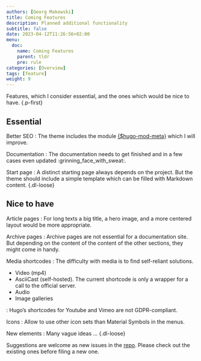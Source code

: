 ```yaml
---
authors: [Georg Makowski]
title: Coming Features
description: Planned additional functionality 
subtitle: false
date: 2023-04-12T11:26:56+02:00 
menu:
  doc:
    name: Coming Features
    parent: tldr
    pre: rule
categories: [Overview]
tags: [feature]
weight: 9
---
```


Features, which I consider essential, and the ones which would be nice to have.
{.p-first}
<!--more-->

## Essential

Better SEO
: The theme includes the module [{$hugo-mod-meta}](https://github.com/bowman2001/hugo-mod-meta) which I will improve.

Documentation
: The documentation needs to get finished and in a few cases even updated :grinning_face_with_sweat:.

Start page
: A distinct starting page always depends on the project. But the theme should include a simple template which can be filled with Markdown content.
{.dl-loose}

## Nice to have

Article pages
: For long texts a big title, a hero image, and a more centered layout would be more appropriate.

Archive pages
: Archive pages are not essential for a documentation site. But depending on the content of the content of the other sections, they might come in handy.

Media shortcodes
: The difficulty with media is to find self-reliant solutions.
  - Video (mp4)
  - AsciiCast (self-hosted). The current shortcode is only a wrapper for a call to the official server.
  - Audio 
  - Image galleries

: Hugo’s shortcodes for Youtube and Vimeo are not GDPR-compliant.

Icons
: Allow to use other icon sets than Material Symbols in the menus.

New elements
: Many vague ideas ...
{.dl-loose}

Suggestions are welcome as new issues in the [repo](https://github.com/bowman2001/perplex). Please check out the existing ones before filing a new one.